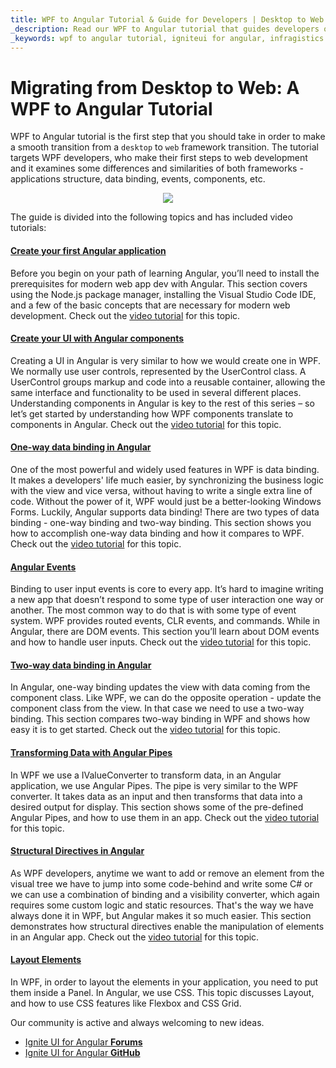 ```yaml
---
title: WPF to Angular Tutorial & Guide for Developers | Desktop to Web | Infragistics
_description: Read our WPF to Angular tutorial that guides developers on making a smooth transition from a desktop to web framework. Learn more about Angular today!
_keywords: wpf to angular tutorial, igniteui for angular, infragistics
---
```


# Migrating from Desktop to Web: A WPF to Angular Tutorial

WPF to Angular tutorial is the first step that you should take in order to make a smooth transition from a `desktop` to `web` framework transition. The tutorial targets WPF developers, who make their first steps to web development and it examines some differences and similarities of both frameworks - applications structure, data binding, events, components, etc.

<p align="center">
    <img src="../../../images/general/wpf_to_angular_guide.png" style="vertical-align: middle;" />
</p>

The guide is divided into the following topics and has included video tutorials:

#### [Create your first Angular application](create-first-angular-app.md)

Before you begin on your path of learning Angular, you’ll need to install the prerequisites for modern web app dev with Angular.  This section covers using the Node.js package manager, installing the Visual Studio Code IDE, and a few of the basic concepts that are necessary for modern web development. Check out the [video tutorial](https://youtu.be/dhjrAPPad54) for this topic.

#### [Create your UI with Angular components](create-ui-with-components.md)
Creating a UI in Angular is very similar to how we would create one in WPF. We normally use user controls, represented by the UserControl class. A UserControl groups markup and code into a reusable container, allowing the same interface and functionality to be used in several different places.  Understanding components in Angular is key to the rest of this series – so let’s get started by understanding how WPF components translate to components in Angular. Check out the [video tutorial](https://youtu.be/z1SZUezpRXY) for this topic.

#### [One-way data binding in Angular](one-way-binding.md)

One of the most powerful and widely used features in WPF is data binding. It makes a developers' life much easier, by synchronizing the business logic with the view and vice versa, without having to write a single extra line of code. Without the power of it, WPF would just be a better-looking Windows Forms. Luckily, Angular supports data binding! There are two types of data binding - one-way binding and two-way binding.  This section shows you how to accomplish one-way data binding and how it compares to WPF. Check out the [video tutorial](https://youtu.be/fP7iVhFNTOk) for this topic.

#### [Angular Events](angular-events.md)

Binding to user input events is core to every app.  It’s hard to imagine writing a new app that doesn’t respond to some type of user interaction one way or another. The most common way to do that is with some type of event system. WPF provides routed events, CLR events, and commands. While in Angular, there are DOM events.  This section you’ll learn about DOM events and how to handle user inputs. Check out the [video tutorial](https://youtu.be/V1Futz4W400) for this topic.

#### [Two-way data binding in Angular](two-way-binding.md)

In Angular, one-way binding updates the view with data coming from the component class. Like WPF, we can do the opposite operation - update the component class from the view. In that case we need to use a two-way binding.  This section compares two-way binding in WPF and shows how easy it is to get started. Check out the [video tutorial](https://youtu.be/MrjTTDEj7cA) for this topic.

#### [Transforming Data with Angular Pipes](angular-pipes.md)

In WPF we use a IValueConverter to transform data, in an Angular application, we use Angular Pipes. The pipe is very similar to the WPF converter. It takes data as an input and then transforms that data into a desired output for display. This section shows some of the pre-defined Angular Pipes, and how to use them in an app. Check out the [video tutorial](https://youtu.be/Gmz5kio50FE) for this topic.

#### [Structural Directives in Angular](structural-directives.md)

As WPF developers, anytime we want to add or remove an element from the visual tree we have to jump into some code-behind and write some C# or we can use a combination of binding and a visibility converter, which again requires some custom logic and static resources. That's the way we have always done it in WPF, but Angular makes it so much easier. This section demonstrates how structural directives enable the manipulation of elements in an Angular app. Check out the [video tutorial](https://youtu.be/vQe7R78Od8k) for this topic.

#### [Layout Elements](layout.md)

In WPF, in order to layout the elements in your application, you need to put them inside a Panel. In Angular, we use CSS.  This topic discusses Layout, and how to use CSS features like Flexbox and CSS Grid.


<div class="divider--half"></div>
Our community is active and always welcoming to new ideas.

* [Ignite UI for Angular **Forums**](https://www.infragistics.com/community/forums/f/ignite-ui-for-angular)
* [Ignite UI for Angular **GitHub**](https://github.com/IgniteUI/igniteui-angular)